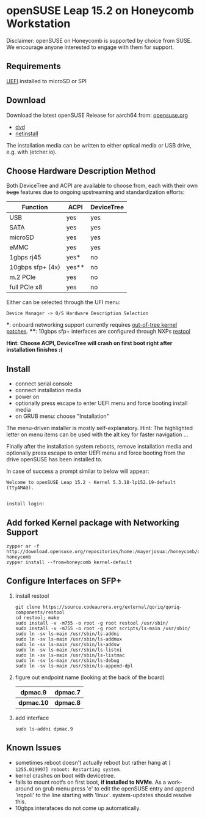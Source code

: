 # openSUSE Leap 15.2 on Honeycomb Workstation

Disclaimer: openSUSE on Honeycomb is supported by choice from SUSE. We encourage anyone interested to engage with them for support.

## Requirements

[UEFI](https://github.com/SolidRun/lx2160a_uefi) installed to microSD or SPI

## Download

Download the latest openSUSE Release for aarch64 from: [opensuse.org](https://software.opensuse.org/distributions/leap#Ports-ports)
- [dvd](http://download.opensuse.org/ports/aarch64/distribution/leap/15.2/iso/openSUSE-Leap-15.2-DVD-aarch64-Media.iso)
- [netinstall](http://download.opensuse.org/ports/aarch64/distribution/leap/15.2/iso/openSUSE-Leap-15.2-NET-aarch64-Media.iso)

The installation media can be written to either optical media or USB drive, e.g. with (etcher.io).

## Choose Hardware Description Method

Both DeviceTree and ACPI are available to choose from, each with their own ~~bugs~~ features due to ongoing upstreaming and standardization efforts:

| Function | ACPI | DeviceTree |
| --- | --- | --- |
| USB | yes | yes |
| SATA | yes | yes |
| microSD | yes | yes |
| eMMC | yes | yes |
| 1gbps rj45 | yes* | no |
| 10gbps sfp+ (4x) | yes** | no |
| m.2 PCIe | yes | no |
| full PCIe x8 | yes | no |

Either can be selected through the UFI menu:

    Device Manager -> O/S Hardware Description Selection

**\***: onboard networking support currently requires [out-of-tree kernel patches](https://github.com/SolidRun/linux-stable/commits/linux-5.10.y-cex7).
**\*\***: 10gbps sfp+ interfaces are configured through NXPs [restool](https://source.codeaurora.org/external/qoriq/qoriq-components/restool)

**Hint: Choose ACPI, DeviceTree will crash on first boot right after installation finishes :(**

## Install

- connect serial console
- connect installation media
- power on
- optionally press escape to enter UEFI menu and force booting install media
- on GRUB menu: choose "Installation"

The menu-driven installer is mostly self-explanatory. Hint: The highlighted letter on menu items can be used with the alt key for faster navigation ...

Finally after the installation system reboots, remove installation media and optionally press escape to enter UEFI menu and force booting from the drive openSUSE has been installed to.

In case of success a prompt similar to below will appear:

    Welcome to openSUSE Leap 15.2 - Kernel 5.3.18-lp152.19-default (ttyAMA0).
    
    
    install login:

## Add forked Kernel package with Networking Support

    zypper ar -f http://download.opensuse.org/repositories/home:/mayerjosua:/honeycomb/openSUSE_Leap_15.2/ honeycomb
    zypper install --from=honeycomb kernel-default

## Configure Interfaces on SFP+

1. install restool

       git clone https://source.codeaurora.org/external/qoriq/qoriq-components/restool
       cd restool; make
       sudo install -v -m755 -o root -g root restool /usr/sbin/
       sudo install -v -m755 -o root -g root scripts/ls-main /usr/sbin/
       sudo ln -sv ls-main /usr/sbin/ls-addni
       sudo ln -sv ls-main /usr/sbin/ls-addmux
       sudo ln -sv ls-main /usr/sbin/ls-addsw
       sudo ln -sv ls-main /usr/sbin/ls-listni
       sudo ln -sv ls-main /usr/sbin/ls-listmac
       sudo ln -sv ls-main /usr/sbin/ls-debug
       sudo ln -sv ls-main /usr/sbin/ls-append-dpl

2. figure out endpoint name (looking at the back of the board)

   | **dpmac.9** | **dpmac.7** |
   | --- | --- |
   | **dpmac.10** | **dpmac.8** |

3. add interface

       sudo ls-addni dpmac.9

## Known Issues ##

- sometimes reboot doesn't actually reboot but rather hang at `[ 1255.019997] reboot: Restarting system`.
- kernel crashes on boot with devicetree.
- fails to mount rootfs on first boot, **if installed to NVMe**. As a work-around on grub menu press 'e' to edit the openSUSE entry and append 'irqpoll' to the line starting with 'linux'. system-updates should resolve this.
- 10gbps interafaces do not come up automatically.
